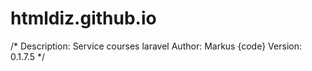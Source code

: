 # htmldiz.github.io
/*
	Description: Service courses laravel
	Author: Markus {code}
	Version: 0.1.7.5
*/
